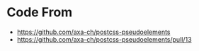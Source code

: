 # Code From

- https://github.com/axa-ch/postcss-pseudoelements
- https://github.com/axa-ch/postcss-pseudoelements/pull/13
